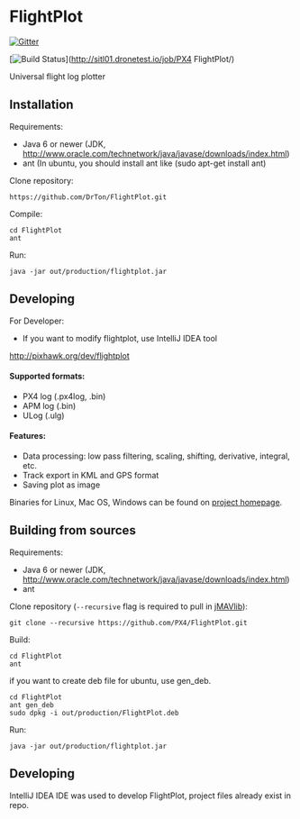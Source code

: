 FlightPlot
==========

[![Gitter](https://badges.gitter.im/Join%20Chat.svg)](https://gitter.im/DrTon/FlightPlot?utm_source=badge&utm_medium=badge&utm_campaign=pr-badge&utm_content=badge)

[![Build Status](http://sitl01.dronetest.io/buildStatus/icon?job=PX4+FlightPlot)](http://sitl01.dronetest.io/job/PX4 FlightPlot/)

Universal flight log plotter

Installation
------------
Requirements:
 -  Java 6 or newer (JDK, http://www.oracle.com/technetwork/java/javase/downloads/index.html)
 -  ant (In ubuntu, you should install ant like (sudo apt-get install ant)


Clone repository:
```
https://github.com/DrTon/FlightPlot.git
```

Compile:
```
cd FlightPlot
ant
```

Run:
```
java -jar out/production/flightplot.jar
```

Developing
----------

For Developer:
 - If you want to modify flightplot, use IntelliJ IDEA tool

http://pixhawk.org/dev/flightplot

#### Supported formats:
 - PX4 log (.px4log, .bin)
 - APM log (.bin)
 - ULog (.ulg)
 
#### Features:
 - Data processing: low pass filtering, scaling, shifting, derivative, integral, etc.
 - Track export in KML and GPS format
 - Saving plot as image

Binaries for Linux, Mac OS, Windows can be found on [project homepage](https://pixhawk.org/dev/flightplot#download).

Building from sources
----------------------
Requirements:
 -  Java 6 or newer (JDK, http://www.oracle.com/technetwork/java/javase/downloads/index.html)
 -  ant

Clone repository (`--recursive` flag is required to pull in [jMAVlib](https://github.com/DrTon/jMAVlib)):
```
git clone --recursive https://github.com/PX4/FlightPlot.git
```

Build:
```
cd FlightPlot
ant 
```

if you want to create deb file for ubuntu, use gen_deb.
```
cd FlightPlot
ant gen_deb
sudo dpkg -i out/production/FlightPlot.deb
```

Run:
```
java -jar out/production/flightplot.jar
```

Developing
----------

IntelliJ IDEA IDE was used to develop FlightPlot, project files already exist in repo.
